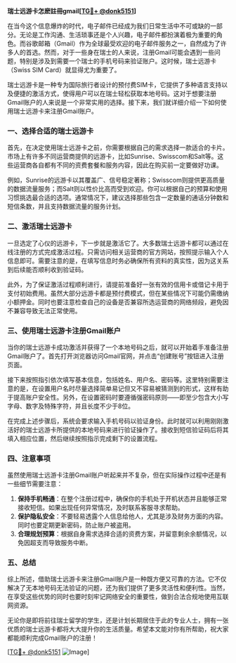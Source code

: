 **瑞士远游卡怎麽註冊gmail[[TG💪+ @donk5151](https://t.me/s/donk5151)]**

在当今这个信息爆炸的时代，电子邮件已经成为我们日常生活中不可或缺的一部分。无论是工作沟通、生活琐事还是个人兴趣，电子邮件都扮演着极为重要的角色。而谷歌邮箱（Gmail）作为全球最受欢迎的电子邮件服务之一，自然成为了许多人的首选。然而，对于一些身在瑞士的人来说，注册Gmail可能会遇到一些问题，特别是涉及到需要一个瑞士的手机号码来验证账户。这时候，瑞士远游卡（Swiss SIM Card）就显得尤为重要了。

瑞士远游卡是一种专为国际旅行者设计的预付费SIM卡，它提供了多种语言支持以及便捷的激活方式，使得用户可以在瑞士轻松获取本地号码。这对于想要注册Gmail账户的人来说是一个非常实用的选择。接下来，我们就详细介绍一下如何使用瑞士远游卡来注册Gmail账户。

### 一、选择合适的瑞士远游卡

首先，在决定使用瑞士远游卡之前，你需要根据自己的需求选择一款适合的卡片。市场上有许多不同运营商提供的远游卡，比如Sunrise、Swisscom和Salt等。这些运营商各自都有不同的资费套餐和服务内容，因此在购买前一定要做好功课。

例如，Sunrise的远游卡以其覆盖广、信号稳定著称；Swisscom则提供更高质量的数据流量服务；而Salt则以性价比高而受到欢迎。你可以根据自己的预算和使用习惯挑选最合适的选项。通常情况下，建议选择那些包含一定数量的通话分钟数和短信条数，并且支持数据流量的服务计划。

### 二、激活瑞士远游卡

一旦选定了心仪的远游卡，下一步就是激活它了。大多数瑞士远游卡都可以通过在线注册的方式完成激活过程。只需访问相关运营商的官方网站，按照提示输入个人信息即可。需要注意的是，在填写信息时务必确保所有资料的真实性，因为这关系到后续能否顺利收到验证码。

此外，为了保证激活过程顺利进行，请提前准备好一张有效的信用卡或借记卡用于支付初始费用。虽然大部分远游卡都是预付费模式，但在某些情况下可能仍需缴纳小额押金。同时也要注意检查自己的设备是否兼容所选运营商的网络频段，避免因不兼容导致无法正常使用。

### 三、使用瑞士远游卡注册Gmail账户

当你的瑞士远游卡成功激活并获得了一个本地号码之后，就可以开始着手准备注册Gmail账户了。首先打开浏览器访问Gmail官网，并点击“创建账号”按钮进入注册页面。

接下来按照指引依次填写基本信息，包括姓名、用户名、密码等。这里特别需要注意的是，在设置用户名时尽量选择简单易记但又不容易被猜测到的形式，这样有助于提高账户安全性。另外，在设置密码时要遵循强密码原则——即至少包含大小写字母、数字及特殊字符，并且长度不少于8位。

在完成上述步骤后，系统会要求输入手机号码以验证身份。此时就可以利用刚刚激活好的瑞士远游卡所提供的本地号码来进行验证操作了。接收到短信验证码后将其填入相应位置，然后继续按照指示完成剩下的设置流程。

### 四、注意事项

虽然使用瑞士远游卡注册Gmail账户听起来并不复杂，但在实际操作过程中还是有一些细节需要注意：

1. **保持手机畅通**：在整个注册过程中，确保你的手机处于开机状态并且能够正常接收短信。如果出现任何异常情况，及时联系客服寻求帮助。
2. **保护隐私安全**：不要轻易透露个人信息给他人，尤其是涉及财务方面的内容。同时也要定期更新密码，防止账户被盗用。
3. **合理规划预算**：根据自身需求选择合适的资费方案，并留意剩余余额情况，以免因超支而导致服务中断。

### 五、总结

综上所述，借助瑞士远游卡来注册Gmail账户是一种既方便又可靠的方法。它不仅解决了无本地号码无法验证的问题，还为我们提供了更多灵活性和便利性。当然，在享受这些优势的同时也要时刻牢记网络安全的重要性，做到合法合规地使用互联网资源。

无论你是即将前往瑞士留学的学生，还是计划长期居住于此的专业人士，拥有一张优质的瑞士远游卡都将大大提升你的生活质量。希望本文能对你有所帮助，祝大家都能顺利完成Gmail账户的注册！

[[TG💪+ @donk5151](https://t.me/s/donk5151) ![Image](https://i.postimg.cc/rwNCRYN7/Snipaste-2025-04-30-17-27-05.png)]